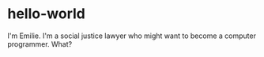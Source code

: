 # hello-world

I'm Emilie. I'm a social justice lawyer who might want to become a computer programmer. What? 
